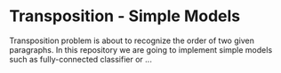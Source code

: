 # Transposition - Simple Models
Transposition problem is about to recognize the order of two given paragraphs. In this repository we are going to implement simple models such as fully-connected classifier or ...
